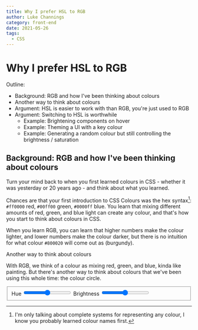 ```yaml
---
title: Why I prefer HSL to RGB
author: Luke Channings
category: front-end
date: 2021-05-26
tags:
  - CSS
---
```


# Why I prefer HSL to RGB

Outline:

- Background: RGB and how I've been thinking about colours
- Another way to think about colours
- Argument: HSL is easier to work with than RGB, you're just used to RGB
- Argument: Switching to HSL is worthwhile
  - Example: Brightening components on hover
  - Example: Theming a UI with a key colour
  - Example: Generating a random colour but still controlling the brightness / saturation

## Background: RGB and how I've been thinking about colours

Turn your mind back to when you first learned colours in CSS - whether it was yesterday or 20 years ago - and think about what you learned.

Chances are that your first introduction to CSS Colours was the hex syntax[^1]: `#ff0000` red, `#00ff00` green, `#0000ff` blue.
You learn that mixing different amounts of red, green, and blue light can create any colour, and that's how you start to think about colours in CSS.

When you learn RGB, you can learn that higher numbers make the colour lighter, and lower numbers make the colour darker, but there is no intuition for what colour `#800020` will come out as (burgundy).

Another way to think about colours

With RGB, we think of a colour as mixing red, green, and blue, kinda like painting. But there's another way to think about colours that we've been using this whole time: the colour circle.

<style>
  .boxes {
    display: flex;
    flex-direction: row;
    gap: 20px;
  }

  .box {
    width: 100px;
    height: 100px;
    background-color: hsl(
      var(--hue, 180),
      var(--saturation, 50%),
      var(--brightness, 50%)
    );
  }
</style>

<fieldset>
<label>
  Hue
  <input
    type="range"
    oninput="javascript:boxes.style.setProperty('--hue', event.target.value)"
    min="0"
    max="360"
    value="180"
  />
</label>

<label>
  Brightness
  <input
    type="range"
    oninput="javascript:boxes.style.setProperty('--brightness', event.target.value + '%')"
    min="0"
    max="100"
    value="50"
  />
</label>
</fieldset>
<div class="boxes" id="boxes">
  <script>
    for (let i = 0; i < 10; i += 1) {
      document.write(`<div class="box" style="--saturation: ${i * 10}%"></div>`)
    }
  </script>
</div>

[^1]: I'm only talking about complete systems for representing any colour, I know you probably learned colour names first.
